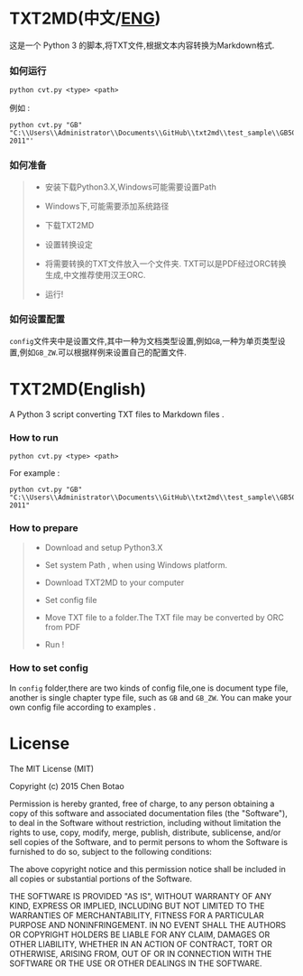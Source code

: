 # TXT2MD(中文/[ENG](https://github.com/chenbotao828/txt2md#txt2mdenglish))

这是一个 Python 3 的脚本,将TXT文件,根据文本内容转换为Markdown格式.

### 如何运行

```
python cvt.py <type> <path>
```

例如 :

```
python cvt.py "GB" "C:\\Users\\Administrator\\Documents\\GitHub\\txt2md\\test_sample\\GB50096-2011"'
```

### 如何准备 

>+ 安装下载Python3.X,Windows可能需要设置Path 
> 
>+ Windows下,可能需要添加系统路径
> 
>+ 下载TXT2MD
> 
>+ 设置转换设定
> 
>+ 将需要转换的TXT文件放入一个文件夹. TXT可以是PDF经过ORC转换生成,中文推荐使用汉王ORC.
> 
>+ 运行!

### 如何设置配置 

`config`文件夹中是设置文件,其中一种为文档类型设置,例如`GB`,一种为单页类型设置,例如`GB_ZW`.可以根据样例来设置自己的配置文件.

# TXT2MD(English)

A Python 3 script converting TXT files to Markdown files .

###  How to run 

```
python cvt.py <type> <path>
```

For example :

```
python cvt.py "GB" "C:\\Users\\Administrator\\Documents\\GitHub\\txt2md\\test_sample\\GB50096-2011"
```

### How to prepare  

>+ Download and setup Python3.X
> 
>+ Set system Path , when using Windows platform.
> 
>+ Download TXT2MD to your computer
> 
>+ Set config file
> 
>+ Move TXT file to a folder.The TXT file may be converted by ORC from PDF
> 
>+ Run !

### How to set config

In `config` folder,there are two kinds of config file,one is document type file, another is single chapter type file, such as `GB` and `GB_ZW`. You can make your own config file according to examples .


# License

The MIT License (MIT)

Copyright (c) 2015 Chen Botao

Permission is hereby granted, free of charge, to any person obtaining a copy
of this software and associated documentation files (the "Software"), to deal
in the Software without restriction, including without limitation the rights
to use, copy, modify, merge, publish, distribute, sublicense, and/or sell
copies of the Software, and to permit persons to whom the Software is
furnished to do so, subject to the following conditions:

The above copyright notice and this permission notice shall be included in all
copies or substantial portions of the Software.

THE SOFTWARE IS PROVIDED "AS IS", WITHOUT WARRANTY OF ANY KIND, EXPRESS OR
IMPLIED, INCLUDING BUT NOT LIMITED TO THE WARRANTIES OF MERCHANTABILITY,
FITNESS FOR A PARTICULAR PURPOSE AND NONINFRINGEMENT. IN NO EVENT SHALL THE
AUTHORS OR COPYRIGHT HOLDERS BE LIABLE FOR ANY CLAIM, DAMAGES OR OTHER
LIABILITY, WHETHER IN AN ACTION OF CONTRACT, TORT OR OTHERWISE, ARISING FROM,
OUT OF OR IN CONNECTION WITH THE SOFTWARE OR THE USE OR OTHER DEALINGS IN THE
SOFTWARE.

